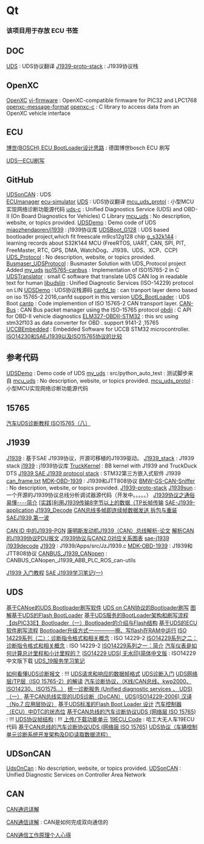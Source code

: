 # Qt
### 该项目用于存放 ECU 书签

## DOC
[UDS](https://github.com/taoynkkx/UDS) : UDS协议翻译 
[J1939-proto-stack](https://github.com/pengnianchun/J1939-proto-stack) : J1939协议栈 

## OpenXC
[OpenXC](https://shop.openxcplatform.com/)
[vi-firmware](https://github.com/openxc/vi-firmware) : OpenXC-compatible firmware for PIC32 and LPC1768 
[openxc-message-format](https://github.com/openxc/openxc-message-format)
[openxc-c](https://github.com/openxc/openxc-c) : C library to access data from an OpenXC vehicle interface 

## ECU

[博世(BOSCH) ECU BootLoader设计思路](https://blog.csdn.net/Allen_Spring/article/details/107145344) : 德国博世bosch ECU 刷写 

[UDS—ECU刷写](https://zhuanlan.zhihu.com/p/163058679)


## GitHub
[UDSonCAN](https://github.com/raychow/UDSonCAN) : UDS  
[ECUmanager](https://github.com/nitrousnrg/ECUmanager)
[ecu-simulator](https://github.com/lbenthins/ecu-simulator)
[UDS](https://github.com/taoynkkx/UDS) : UDS协议翻译
[mcu_uds_protol](https://github.com/jiangjie87481/mcu_uds_protol) : 小型MCU实现网络诊断功能源代码
[uds-c](https://github.com/jiangjie87481/uds-c) : Unified Diagnostics Service (UDS) and OBD-II (On Board Diagnostics for Vehicles) C Library
[mcu_uds](https://github.com/miaozhendaoren/mcu_uds) : No description, website, or topics provided.
[UDSDemo](https://github.com/jiangjie87481/UDSDemo) : Demo code of UDS
[miaozhendaoren/j1939](https://github.com/miaozhendaoren/j1939) : j1939协议库
[UDSBoot_G128](https://github.com/ukign/UDSBoot_G128) : UDS based bootloader project,which fit freescale m9cs12g128 chip
[g_s32k144](https://github.com/GreyZhang/g_s32k144) : learning records about S32K144 MCU (FreeRTOS, UART, CAN, SPI, PIT, FreeMaster, RTC, GPS, DMA, WatchDog、J1939、UDS、XCP、CCP)
[UDS_Protocol](https://github.com/Mariale13/UDS_Protocol) : No description, website, or topics provided.
[Busmaser_UDSProtocol](https://github.com/Mariale13/Busmaser_UDSProtocol) : Busmaster Solution with UDS_Protocol project Added
[my_uds](https://github.com/geekyes/my_uds)
[iso15765-canbus](https://github.com/devcoons/iso15765-canbus) : Implementation of ISO15765-2 in C
[UDSTranslator](https://github.com/MrtnsK/UDSTranslator) : small C software that translate UDS CAN log in readable text for human
[libudslin](https://github.com/nxyd/libudslin) : Unified Diagnostic Services (ISO-14229) protocol on LIN
[UDSDemo](https://github.com/ukign/UDSDemo) : UDS协议栈源码
[canfd_tp](https://github.com/ukign/canfd_tp) : can tranport layer demo based on iso 15765-2 2016,canfd support in this version
[UDS_BootLoader](https://github.com/GreenBoxNewEnergy/UDS_BootLoader) : UDS Boot 
[cantp](https://github.com/Hirofeng/cantp) : Code implemention of ISO 15765-2 CAN transport layer. 
[CAN-Bus](https://github.com/gooseberrypi/CAN-Bus) : CAN Bus packet manager using the ISO-15765 protocol 
[obdii](https://github.com/gooseberrypi/obdii) : C API for OBD-II vehicle diagnostics 
[ELM327-OBDII-STM32](https://github.com/ARoozitalab/ELM327-OBDII-STM32) : this src using stm32f103 as data converter for OBD . support 9141-2 ,15765 
[UCCBEmbedded](https://github.com/iwasz/UCCBEmbedded) : Embedded Software for UCCB STM32 microcontroller. 
[ISO14230和SAEJ1939以及ISO15765协议的比较](https://blog.csdn.net/huan447882949/article/details/80278865)


## 参考代码
[UDSDemo](https://github.com/jiangjie87481/UDSDemo) : Demo code of UDS
[my_uds](https://github.com/geekyes/my_uds) : src/python_auto_test : 测试脚步来自
[mcu_uds](https://github.com/miaozhendaoren/mcu_uds) : No description, website, or topics provided.
[mcu_uds_protol](https://github.com/jiangjie87481/mcu_uds_protol) : 小型MCU实现网络诊断功能源代码 

## 15765
[汽车UDS诊断教程 ISO15765（八）](https://blog.csdn.net/weixin_42019584/article/details/103757810)

## J1939
[J1939](https://github.com/XeiTongXueFlyMe/J1939) : 基于SAE J1939协议，开源可移植的J1939驱动。 
[J1939_stack](https://github.com/mikebailey61/J1939_stack) : J1939 stack 
[j1939](https://github.com/yougukepp/j1939) : j1939协议库 
[TruckKernel](https://github.com/TruckHacking/TruckKernel) : BB kernel with J1939 and TruckDuck DTS 
[J1939 SAE J1939 protocol stack](https://www.stmicroelectronics.com.cn/content/st_com/zh/products/embedded-software/mcu-mpu-embedded-software/stm32-embedded-software/stm32-3rd-party-embedded-software/j1939.html) :  STM32第三方嵌入式软件  J1939 
[can_frame.txt](https://github.com/stevinliang/open-j1939/blob/master/doc/can_frame.txt)
[MDK-OBD-1939](https://github.com/Sampkia/MDK-OBD-1939) : J1939和JTT808协议 
[BMW-GS-CAN-Sniffer](https://github.com/Joezhang1980/BMW-GS-CAN-Sniffer) : No description, website, or topics provided. 
[J1939-proto-stack](https://github.com/pengnianchun/J1939-proto-stack)
[J1939sun](https://github.com/wllis/J1939sun) : 一个开源的J1939协议总线分析调试器源代码（开发中。。。。。） 
[J1939协议之通俗易懂----简介](https://blog.csdn.net/langshi_2011/article/details/90209298)
[[实践]利用J1939传输8字节以上的数据（TP长帧传输](http://www.voidcn.com/article/p-tmysgkeh-bqp.html)
[SAE-J1939-application](http://www.pudn.com/Download/item/id/1476267.html) 
[J1939_Decode](https://github.com/Truck-OBD-Development/J1939_Decode)
[CAN总线多帧即连续帧数据发送 拆包与重装](https://blog.csdn.net/mengqingbin5219/article/details/77970774)
[SAEJ1939,第一波](https://blog.csdn.net/new_eggs/article/details/9046031)

[CAN ID 中的J1939-PGN](https://blog.csdn.net/huan447882949/article/details/79944298)
[康明斯发动机J1939（CAN）总线解析-论文](http://www.doc88.com/p-3847774849418.html)
[解析CAN的J1939协议PDU报文](https://blog.csdn.net/lx2385623371/article/details/78810877)
[J1939协议与CAN2.0对应关系图表](https://blog.csdn.net/langshi_2011/article/details/81560079)
[sae-j1939](https://github.com/cpperrr/sae-j1939)
[j1939decode](https://github.com/jackm/j1939decode)
[J1939](https://github.com/JackZhao2017/J1939/blob/develop/Apps/src/JzJ1939.c) : J1939/Apps/src/JzJ1939.c
[MDK-OBD-1939](https://github.com/Sampkia/MDK-OBD-1939) : J1939和JTT808协议 
[CANBUS_J1939_CANopen](https://github.com/MinMengbin/CANBUS_J1939_CANopen) : CANBUS_CANopen_J1939_ABB_PLC_ROS_can-utils 

[J1939 入门教程](https://blog.whatsroot.xyz/2019/03/31/J1939-introduction/)
[SAE J1939学习笔记(一)](https://www.pianshen.com/article/2945588280/)

## UDS

[基于CANoe的UDS Bootloader刷写软件](https://blog.csdn.net/farmer00/article/details/105587545/)
[UDS on CAN协议的Bootloader刷写](https://zhuanlan.zhihu.com/p/66140683)
[图解基于UDS的Flash BootLoader](https://zhuanlan.zhihu.com/p/69819290)
[基于UDS服务的BootLoader架构和刷写流程](https://zhuanlan.zhihu.com/p/148017247)
[【dsPIC33E】Bootloader（一）Bootloader的介绍与Flash结构](https://blog.csdn.net/u010875635/article/details/84660611)
[基于UDS的ECU软件刷写流程](https://zhuanlan.zhihu.com/p/37645386)
[Bootloader升级方式一————擦、写flash在RAM中运行](https://blog.csdn.net/minyuanxiani/article/details/79913353)
[ISO 14229系列（二）：诊断指令格式和相关概念](https://blog.csdn.net/tfslovexizi/article/details/88524243) : ISO 14229-2
[ISO14229系列之二：诊断指令格式和相关概念](https://www.cnblogs.com/autogeek/p/4458658.html) : ISO 14229-2
[ISO14229系列之一：简介](https://www.cnblogs.com/autogeek/p/4458591.html)
[汽车仪表是如何计算总计里程和小计里程的？](https://www.cnblogs.com/autogeek/p/4225017.html)
[ISO14229 UDS( 无水印)简体中文版](http://www.100gsoft.cn/softdown/4965.html#downaddress) : ISO14229中文版下载
[UDS_19服务学习笔记](https://blog.csdn.net/qq628383/article/details/101150540)

[如何看懂UDS诊断报文](https://www.jianshu.com/p/b5805e734ed6) : !!!
[UDS请求和响应的数据帧格式](https://blog.csdn.net/ChenGuiGan/article/details/87777584)
[UDS诊断入门](https://zhuanlan.zhihu.com/p/37310388)
[UDS网络层/TP层（ISO 15765-2）的解读](https://zhuanlan.zhihu.com/p/44857562)
[汽车诊断协议，（K线/CAN总线、kwp2000、ISO14230、ISO1575...）](https://blog.csdn.net/haha1fan/article/details/78007839)
[统一诊断服务 (Unified diagnostic services ， UDS) （一）](https://zhuanlan.zhihu.com/p/33583593)
[基于CAN总线实现的UDS诊断（DoCAN）](https://zhuanlan.zhihu.com/p/37063798)
[UDS(ISO14229-2006) 汉译（No.7 应用层协议）](https://www.cnblogs.com/isAndyWu/p/9584424.html)
[基于UDS标准的Flash Boot Loader 设计](http://www.fyl-tech.com/nd.jsp?id=59#_np=105_329)
[汽车控制器（ECU）中DTC的状态位](https://mp.weixin.qq.com/s?__biz=MzUyODgyMDI0OQ==&mid=2247483717&idx=2&sn=55e317acf1268f413f082c12b2cfa119&chksm=fa6b3033cd1cb925d9ead4bbb2dade0f9717e38b5818ceda53598d9f41b9f6469dfb8722b950&mpshare=1&scene=1&srcid=0529MTVAi9sTNyQA862pqGHf&pass_ticket=fXKprCqzX9p9OZ9nJFyHAS%2F9MqiG8sEkIcD5esPpqLN3MWs6fob6jp9mteazPgiW#rd)
[基于CAN总线的汽车诊断协议UDS (网络层 ISO 15765)](https://blog.csdn.net/qq_28086637/article/details/73699677) : !!!
[UDS协议帧结构](https://a9school.com/uds-frame_structure/) : !!!
[上传/下载功能单元](https://a9school.com/uds-upload_and_download/)
[19ECU_Code](https://github.com/ShieldQiQi/19ECU_Code) : 哈工大无人车19ECU代码
[基于CAN总线的汽车诊断协议UDS (网络层 ISO 15765)](https://blog.csdn.net/qq_28086637/article/details/73699677)
[UDS协议（车辆控制单元诊断系统开发架构及DID读取数据流程）](https://blog.csdn.net/u012252959/article/details/83154392)


## UDSonCAN
[UdsOnCan](https://github.com/HouiLei/UdsOnCan) : No description, website, or topics provided.
[UDSonCAN](https://github.com/raychow/UDSonCAN) : Unified Diagnostic Services on Controller Area Network

## CAN 

[CAN通讯详解](https://blog.csdn.net/CSDN_Yoa/article/details/81384924)

[CAN通信详解](https://www.cnblogs.com/sgh69/p/11371817.html) : CAN是如何完成双向通信的

[CAN通信工作原理个人心得](https://www.cnblogs.com/dongry/p/9896691.html)

